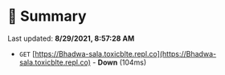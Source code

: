 # 📖 Summary
Last updated: **8/29/2021, 8:57:28 AM**

- `GET` [https://Bhadwa-sala.toxicblte.repl.co](https://Bhadwa-sala.toxicblte.repl.co) - **Down** (104ms)
